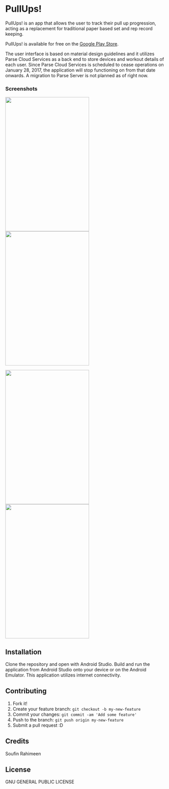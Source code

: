 # PullUps!

PullUps! is an app that allows the user to track their pull up progression, acting as a replacement for traditional paper based set and rep record keeping.

PullUps! is available for free on the [Google Play Store](https://play.google.com/store/apps/details?id=com.rahimeen.soufin.pullups).

The user interface is based on material design guidelines and it utilizes Parse Cloud Services as a back end to store devices and workout details of each user. Since Parse Cloud Services is scheduled to cease operations on January 28, 2017, the application will stop functioning on from that date onwards. A migration to Parse Server is not planned as of right now.

### Screenshots
<img src="https://lh3.googleusercontent.com/sKM_wMyyhawIaeNilm7SD8Q8mYmagbTff6v3W3gFeGaGyeXuqF42wXV_lep4nYaa_H-K=h900-rw" width="263px" height="420px" /> <img src="https://lh3.googleusercontent.com/vomnkm7h0Shd5VgWVYaim6QoJba_Lr0q1nwCY3dCn6JhBEtFIkaQzV3jz73flK7ViUA=h900-rw" width="263px" height="420px" />

<img src="https://lh3.googleusercontent.com/D_QKb86h37IJdkGLWO66crzHbaloURm4zwv1Qm3aBs8_0yhIEsLhu3pe8sElmbKC5Q=h900-rw" width="263px" height="420px" /> <img src="https://lh3.googleusercontent.com/niWs6YB5o-RDkTme-fH6jRHDz1YDpAcDxWxzUzx1JIll1soXmt1Mbcc2d5DJ8mg6TUA=h900-rw" width="263px" height="420px" />

## Installation
Clone the repository and open with Android Studio. Build and run the application from Android Studio onto your device or on the Android Emulator. This application utilizes internet connectivity.

## Contributing
1. Fork it!
2. Create your feature branch: `git checkout -b my-new-feature`
3. Commit your changes: `git commit -am 'Add some feature'`
4. Push to the branch: `git push origin my-new-feature`
5. Submit a pull request :D

## Credits
Soufin Rahimeen

## License
GNU GENERAL PUBLIC LICENSE


